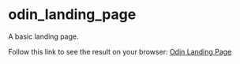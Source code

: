 # odin_landing_page

A basic landing page.

Follow this link to see the result on your browser: [Odin Landing Page](https://jooxbac.github.io/odin_landing_page)

